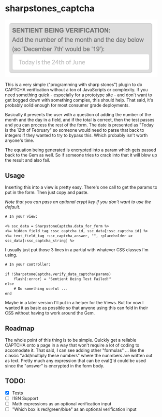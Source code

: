 # sharpstones_captcha

![screenshot](screenshot.png)

This is a very simple ("programming with sharp stones") plugin to do CAPTCHA verification without a ton of JavaScripts or complexity. If you need something quick - especially for a prototype site - and don't want to get bogged down with something complex, this should help. That said, it's probably solid enough for most consumer grade deployments.

Basically it presents the user with a question of adding the number of the month and the day in a field, and if the total is correct, then the test passes and you can process the rest of the form. The date is presented as "Today is the 12th of February" so someone would need to parse that back to integers if they wanted to try to bypass this. Which probably isn't worth anyone's time.

The equation being generated is encrypted into a param which gets passed back to the Gem as well. So if someone tries to crack into that it will blow up the result and also fail.

## Usage

Inserting this into a view is pretty easy. There's one call to get the params to put in the form. Then just copy and paste.

_Note that you can pass an optional crypt key if you don't want to use the default._

```
# In your view:

<% ssc_data = SharpstoneCaptcha.data_for_form %>
<%= hidden_field_tag :ssc_captcha_id, ssc_data[:ssc_captcha_id] %>
<%= text_field_tag :ssc_captcha_answer, "", :placeholder => ssc_data[:ssc_captcha_string] %>
```

I usually just put those 3 lines in a partial with whatever CSS classes I'm using.

```
# In your controller:

if !SharpstoneCaptcha.verify_data_captcha(params)
    flash[:error] = "Sentient Being Test Failed!"
else
    # Do something useful ...
end
```

Maybe in a later version I'll put in a helper for the Views. But for now I wanted it as basic as possible so that anyone using this can fold in their CSS without having to work around the Gem.

## Roadmap

The whole point of this thing is to be simple. Quickly get a reliable CAPTCHA onto a page in a way that won't require a lot of coding to accomodate it. That said, I can see adding other "formulas" ... like the classic "add/multiply these numbers" where the nunmbers are written out as text. Pretty much any expression that can be eval()'d could be used since the "answer" is encrypted in the form body.

## TODO:

- [x] Tests
- [ ] I18N Support 
- [ ] Math expressions as an optional verification input
- [ ] "Which box is red/green/blue" as an optional verification input
